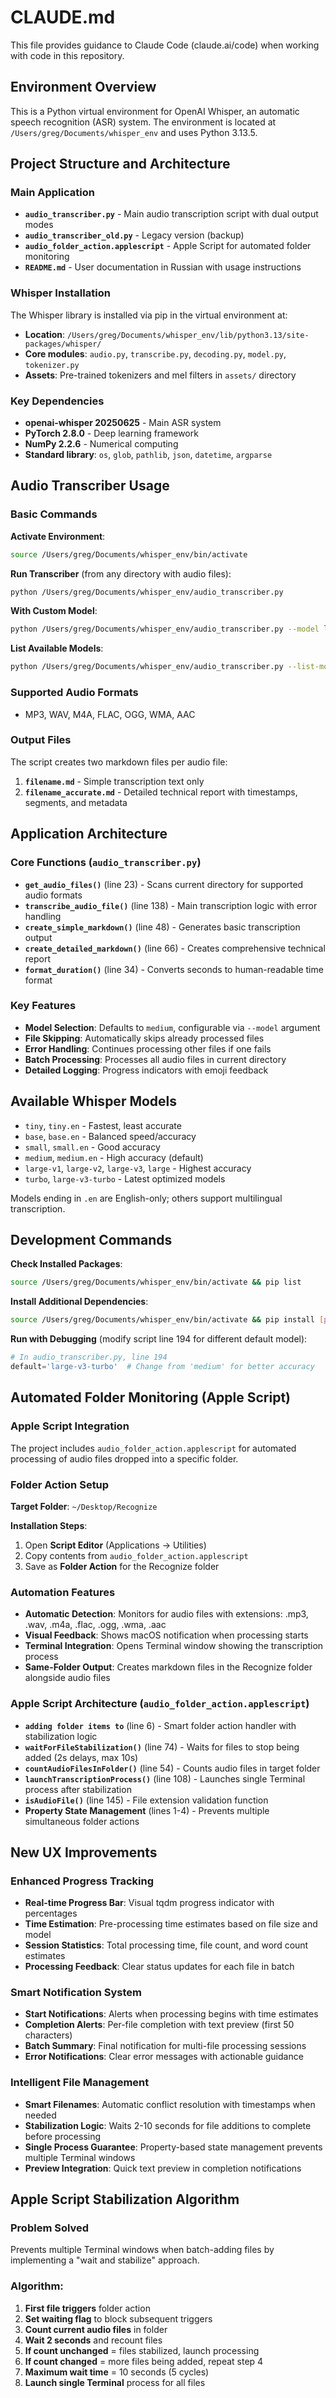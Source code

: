# CLAUDE.md

This file provides guidance to Claude Code (claude.ai/code) when working with code in this repository.

## Environment Overview

This is a Python virtual environment for OpenAI Whisper, an automatic speech recognition (ASR) system. The environment is located at `/Users/greg/Documents/whisper_env` and uses Python 3.13.5.

## Project Structure and Architecture

### Main Application
- **`audio_transcriber.py`** - Main audio transcription script with dual output modes
- **`audio_transcriber_old.py`** - Legacy version (backup)
- **`audio_folder_action.applescript`** - Apple Script for automated folder monitoring
- **`README.md`** - User documentation in Russian with usage instructions

### Whisper Installation
The Whisper library is installed via pip in the virtual environment at:
- **Location**: `/Users/greg/Documents/whisper_env/lib/python3.13/site-packages/whisper/`
- **Core modules**: `audio.py`, `transcribe.py`, `decoding.py`, `model.py`, `tokenizer.py`
- **Assets**: Pre-trained tokenizers and mel filters in `assets/` directory

### Key Dependencies
- **openai-whisper 20250625** - Main ASR system
- **PyTorch 2.8.0** - Deep learning framework
- **NumPy 2.2.6** - Numerical computing
- **Standard library**: `os`, `glob`, `pathlib`, `json`, `datetime`, `argparse`

## Audio Transcriber Usage

### Basic Commands

**Activate Environment**:
```bash
source /Users/greg/Documents/whisper_env/bin/activate
```

**Run Transcriber** (from any directory with audio files):
```bash
python /Users/greg/Documents/whisper_env/audio_transcriber.py
```

**With Custom Model**:
```bash
python /Users/greg/Documents/whisper_env/audio_transcriber.py --model large-v3-turbo
```

**List Available Models**:
```bash
python /Users/greg/Documents/whisper_env/audio_transcriber.py --list-models
```

### Supported Audio Formats
- MP3, WAV, M4A, FLAC, OGG, WMA, AAC

### Output Files
The script creates two markdown files per audio file:
1. **`filename.md`** - Simple transcription text only
2. **`filename_accurate.md`** - Detailed technical report with timestamps, segments, and metadata

## Application Architecture

### Core Functions (`audio_transcriber.py`)
- **`get_audio_files()`** (line 23) - Scans current directory for supported audio formats
- **`transcribe_audio_file()`** (line 138) - Main transcription logic with error handling
- **`create_simple_markdown()`** (line 48) - Generates basic transcription output
- **`create_detailed_markdown()`** (line 66) - Creates comprehensive technical report
- **`format_duration()`** (line 34) - Converts seconds to human-readable time format

### Key Features
- **Model Selection**: Defaults to `medium`, configurable via `--model` argument
- **File Skipping**: Automatically skips already processed files
- **Error Handling**: Continues processing other files if one fails
- **Batch Processing**: Processes all audio files in current directory
- **Detailed Logging**: Progress indicators with emoji feedback

## Available Whisper Models
- `tiny`, `tiny.en` - Fastest, least accurate
- `base`, `base.en` - Balanced speed/accuracy  
- `small`, `small.en` - Good accuracy
- `medium`, `medium.en` - High accuracy (default)
- `large-v1`, `large-v2`, `large-v3`, `large` - Highest accuracy
- `turbo`, `large-v3-turbo` - Latest optimized models

Models ending in `.en` are English-only; others support multilingual transcription.

## Development Commands

**Check Installed Packages**:
```bash
source /Users/greg/Documents/whisper_env/bin/activate && pip list
```

**Install Additional Dependencies**:
```bash
source /Users/greg/Documents/whisper_env/bin/activate && pip install [package-name]
```

**Run with Debugging** (modify script line 194 for different default model):
```python
# In audio_transcriber.py, line 194
default='large-v3-turbo'  # Change from 'medium' for better accuracy
```

## Automated Folder Monitoring (Apple Script)

### Apple Script Integration
The project includes `audio_folder_action.applescript` for automated processing of audio files dropped into a specific folder.

### Folder Action Setup
**Target Folder**: `~/Desktop/Recognize`

**Installation Steps**:
1. Open **Script Editor** (Applications → Utilities)
2. Copy contents from `audio_folder_action.applescript`
3. Save as **Folder Action** for the Recognize folder

### Automation Features
- **Automatic Detection**: Monitors for audio files with extensions: .mp3, .wav, .m4a, .flac, .ogg, .wma, .aac
- **Visual Feedback**: Shows macOS notification when processing starts
- **Terminal Integration**: Opens Terminal window showing the transcription process
- **Same-Folder Output**: Creates markdown files in the Recognize folder alongside audio files

### Apple Script Architecture (`audio_folder_action.applescript`)
- **`adding folder items to`** (line 6) - Smart folder action handler with stabilization logic
- **`waitForFileStabilization()`** (line 74) - Waits for files to stop being added (2s delays, max 10s)
- **`countAudioFilesInFolder()`** (line 54) - Counts audio files in target folder
- **`launchTranscriptionProcess()`** (line 108) - Launches single Terminal process after stabilization
- **`isAudioFile()`** (line 145) - File extension validation function
- **Property State Management** (lines 1-4) - Prevents multiple simultaneous folder actions

## New UX Improvements

### Enhanced Progress Tracking
- **Real-time Progress Bar**: Visual tqdm progress indicator with percentages
- **Time Estimation**: Pre-processing time estimates based on file size and model
- **Session Statistics**: Total processing time, file count, and word count estimates
- **Processing Feedback**: Clear status updates for each file in batch

### Smart Notification System
- **Start Notifications**: Alerts when processing begins with time estimates
- **Completion Alerts**: Per-file completion with text preview (first 50 characters)
- **Batch Summary**: Final notification for multi-file processing sessions
- **Error Notifications**: Clear error messages with actionable guidance

### Intelligent File Management
- **Smart Filenames**: Automatic conflict resolution with timestamps when needed
- **Stabilization Logic**: Waits 2-10 seconds for file additions to complete before processing
- **Single Process Guarantee**: Property-based state management prevents multiple Terminal windows
- **Preview Integration**: Quick text preview in completion notifications

## Apple Script Stabilization Algorithm

### Problem Solved
Prevents multiple Terminal windows when batch-adding files by implementing a "wait and stabilize" approach.

### Algorithm:
1. **First file triggers** folder action
2. **Set waiting flag** to block subsequent triggers
3. **Count current audio files** in folder
4. **Wait 2 seconds** and recount files
5. **If count unchanged** = files stabilized, launch processing
6. **If count changed** = more files being added, repeat step 4
7. **Maximum wait time** = 10 seconds (5 cycles)
8. **Launch single Terminal** process for all files